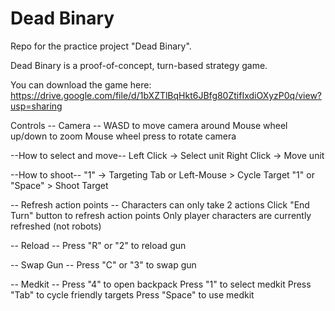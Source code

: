 # Dead Binary

Repo for the practice project "Dead Binary".

Dead Binary is a proof-of-concept, turn-based strategy game.

You can download the game here:
https://drive.google.com/file/d/1bXZTlBqHkt6JBfg80ZtifIxdiOXyzP0q/view?usp=sharing

Controls
-- Camera --
WASD to move camera around
Mouse wheel up/down to zoom
Mouse wheel press to rotate camera

--How to select and move--
Left Click -> Select unit
Right Click -> Move unit

--How to shoot--
"1" -> Targeting
Tab or Left-Mouse > Cycle Target
"1" or "Space" > Shoot Target

-- Refresh action points --
Characters can only take 2 actions
Click "End Turn" button to refresh action points
Only player characters are currently refreshed (not robots)

-- Reload --
Press "R" or "2" to reload gun

-- Swap Gun --
Press "C" or "3" to swap gun

-- Medkit --
Press "4" to open backpack
Press "1" to select medkit
Press "Tab" to cycle friendly targets
Press "Space" to use medkit
